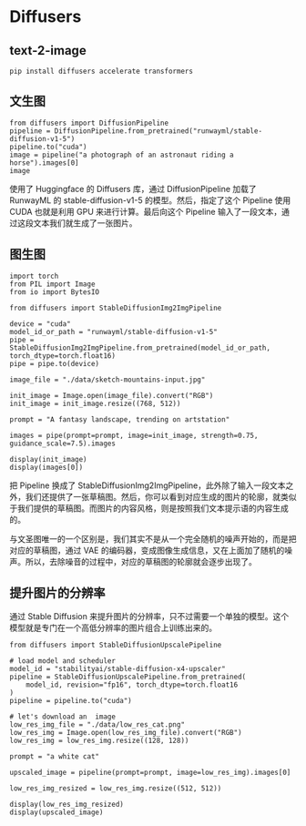 # Diffusers
## text-2-image
```
pip install diffusers accelerate transformers
```
## 文生图
```
from diffusers import DiffusionPipeline
pipeline = DiffusionPipeline.from_pretrained("runwayml/stable-diffusion-v1-5")
pipeline.to("cuda")
image = pipeline("a photograph of an astronaut riding a horse").images[0]
image
```
使用了 Huggingface 的 Diffusers 库，通过 DiffusionPipeline 加载了 RunwayML 的 stable-diffusion-v1-5 的模型。然后，指定了这个 Pipeline 使用 CUDA 也就是利用 GPU 来进行计算。最后向这个 Pipeline 输入了一段文本，通过这段文本我们就生成了一张图片。


## 图生图
```
import torch
from PIL import Image
from io import BytesIO

from diffusers import StableDiffusionImg2ImgPipeline

device = "cuda"
model_id_or_path = "runwayml/stable-diffusion-v1-5"
pipe = StableDiffusionImg2ImgPipeline.from_pretrained(model_id_or_path, torch_dtype=torch.float16)
pipe = pipe.to(device)

image_file = "./data/sketch-mountains-input.jpg"

init_image = Image.open(image_file).convert("RGB")
init_image = init_image.resize((768, 512))

prompt = "A fantasy landscape, trending on artstation"

images = pipe(prompt=prompt, image=init_image, strength=0.75, guidance_scale=7.5).images

display(init_image)
display(images[0])
```
把 Pipeline 换成了 StableDiffusionImg2ImgPipeline，此外除了输入一段文本之外，我们还提供了一张草稿图。然后，你可以看到对应生成的图片的轮廓，就类似于我们提供的草稿图。而图片的内容风格，则是按照我们文本提示语的内容生成的。

与文圣图唯一的一个区别是，我们其实不是从一个完全随机的噪声开始的，而是把对应的草稿图，通过 VAE 的编码器，变成图像生成信息，又在上面加了随机的噪声。所以，去除噪音的过程中，对应的草稿图的轮廓就会逐步出现了。

## 提升图片的分辨率
通过 Stable Diffusion 来提升图片的分辨率，只不过需要一个单独的模型。这个模型就是专门在一个高低分辨率的图片组合上训练出来的。
```
from diffusers import StableDiffusionUpscalePipeline

# load model and scheduler
model_id = "stabilityai/stable-diffusion-x4-upscaler"
pipeline = StableDiffusionUpscalePipeline.from_pretrained(
    model_id, revision="fp16", torch_dtype=torch.float16
)
pipeline = pipeline.to("cuda")

# let's download an  image
low_res_img_file = "./data/low_res_cat.png"
low_res_img = Image.open(low_res_img_file).convert("RGB")
low_res_img = low_res_img.resize((128, 128))

prompt = "a white cat"

upscaled_image = pipeline(prompt=prompt, image=low_res_img).images[0]

low_res_img_resized = low_res_img.resize((512, 512))

display(low_res_img_resized)
display(upscaled_image)
```